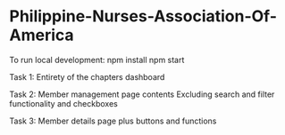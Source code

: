 # Philippine-Nurses-Association-Of-America

To run local development: 
npm install
npm start


Task 1:
Entirety of the chapters dashboard

Task 2: Member management page contents 
Excluding search and filter functionality and checkboxes 

Task 3: Member details page 
plus buttons and functions 
